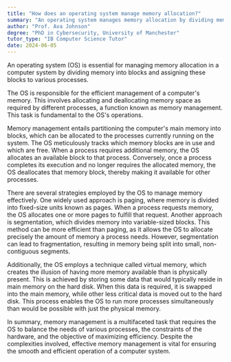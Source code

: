 ```yaml
---
title: "How does an operating system manage memory allocation?"
summary: "An operating system manages memory allocation by dividing memory into blocks and assigning them to different processes."
author: "Prof. Ava Johnson"
degree: "PhD in Cybersecurity, University of Manchester"
tutor_type: "IB Computer Science Tutor"
date: 2024-06-05
---
```


An operating system (OS) is essential for managing memory allocation in a computer system by dividing memory into blocks and assigning these blocks to various processes.

The OS is responsible for the efficient management of a computer's memory. This involves allocating and deallocating memory space as required by different processes, a function known as memory management. This task is fundamental to the OS's operations.

Memory management entails partitioning the computer's main memory into blocks, which can be allocated to the processes currently running on the system. The OS meticulously tracks which memory blocks are in use and which are free. When a process requires additional memory, the OS allocates an available block to that process. Conversely, once a process completes its execution and no longer requires the allocated memory, the OS deallocates that memory block, thereby making it available for other processes.

There are several strategies employed by the OS to manage memory effectively. One widely used approach is paging, where memory is divided into fixed-size units known as pages. When a process requests memory, the OS allocates one or more pages to fulfill that request. Another approach is segmentation, which divides memory into variable-sized blocks. This method can be more efficient than paging, as it allows the OS to allocate precisely the amount of memory a process needs. However, segmentation can lead to fragmentation, resulting in memory being split into small, non-contiguous segments.

Additionally, the OS employs a technique called virtual memory, which creates the illusion of having more memory available than is physically present. This is achieved by storing some data that would typically reside in main memory on the hard disk. When this data is required, it is swapped into the main memory, while other less critical data is moved out to the hard disk. This process enables the OS to run more processes simultaneously than would be possible with just the physical memory.

In summary, memory management is a multifaceted task that requires the OS to balance the needs of various processes, the constraints of the hardware, and the objective of maximizing efficiency. Despite the complexities involved, effective memory management is vital for ensuring the smooth and efficient operation of a computer system.
    